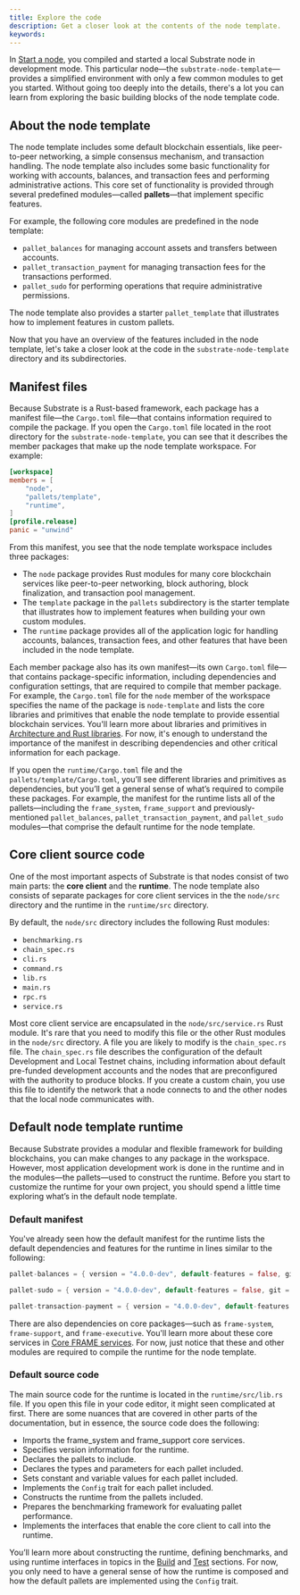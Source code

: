 ```yaml
---
title: Explore the code
description: Get a closer look at the contents of the node template.
keywords:
---
```


In [Start a node](./start-a-node.md), you compiled and started a local Substrate node in development mode.
This particular node—the `substrate-node-template`—provides a simplified environment with only a few common modules to get you started.
Without going too deeply into the details, there's a lot you can learn from exploring the basic building blocks of the node template code.

## About the node template

The node template includes some default blockchain essentials, like peer-to-peer networking, a simple consensus mechanism, and transaction handling.
The node template also includes some basic functionality for working with accounts, balances, and transaction fees and performing administrative actions.
This core set of functionality is provided through several predefined modules—called **pallets**—that implement specific features.

For example, the following core modules are predefined in the node template:

- `pallet_balances` for managing account assets and transfers between accounts.
- `pallet_transaction_payment` for managing transaction fees for the transactions performed.
- `pallet_sudo` for performing operations that require administrative permissions.

The node template also provides a starter `pallet_template` that illustrates how to implement features in custom pallets.

Now that you have an overview of the features included in the node template, let's take a closer look at the code in the `substrate-node-template` directory and its subdirectories.

## Manifest files

Because Substrate is a Rust-based framework, each package has a manifest file—the `Cargo.toml` file—that contains information required to compile the package.
If you open the `Cargo.toml` file located in the root directory for the `substrate-node-template`, you can see that it describes the member packages that make up the node template workspace.
For example:

```toml
[workspace]
members = [
    "node",
    "pallets/template",
    "runtime",
]
[profile.release]
panic = "unwind"
```

From this manifest, you see that the node template workspace includes three packages:

- The `node` package provides Rust modules for many core blockchain services like peer-to-peer networking, block authoring, block finalization, and transaction pool management.
- The `template` package in the `pallets` subdirectory is the starter template that illustrates how to implement features when building your own custom modules.
- The `runtime` package provides all of the application logic for handling accounts, balances, transaction fees, and other features that have been included in the node template.

Each member package also has its own manifest—its own `Cargo.toml` file—that contains package-specific information, including dependencies and configuration settings, that are required to compile that member package.
For example, the `Cargo.toml` file for the `node` member of the workspace specifies the name of the package is `node-template` and lists the core libraries and primitives that enable the node template to provide essential blockchain services.
You'll learn more about libraries and primitives in [Architecture and Rust libraries](../../learn/basic/architecture.md).
For now, it's enough to understand the importance of the manifest in describing dependencies and other critical information for each package.

If you open the `runtime/Cargo.toml` file and the `pallets/template/Cargo.toml`, you’ll see different libraries and primitives as dependencies, but you’ll get a general sense of what’s required to compile these packages.
For example, the manifest for the runtime lists all of the pallets—including the `frame_system`, `frame_support` and previously-mentioned `pallet_balances`, `pallet_transaction_payment`, and `pallet_sudo` modules—that comprise the default runtime for the node template.

## Core client source code

One of the most important aspects of Substrate is that nodes consist of two main parts: the **core client** and the **runtime**.
The node template also consists of separate packages for core client services in the the `node/src` directory and the runtime in the `runtime/src` directory.

By default, the `node/src` directory includes the following Rust modules:

- `benchmarking.rs`
- `chain_spec.rs`
- `cli.rs`
- `command.rs`
- `lib.rs`
- `main.rs`
- `rpc.rs`
- `service.rs`

Most core client service are encapsulated in the `node/src/service.rs` Rust module.
It's rare that you need to modify this file or the other Rust modules in the `node/src` directory.
A file you are likely to modify is the `chain_spec.rs` file.
The `chain_spec.rs` file describes the configuration of the default Development and Local Testnet chains, including information about default pre-funded development accounts and the nodes that are preconfigured with the authority to produce blocks.
If you create a custom chain, you use this file to identify the network that a node connects to and the other nodes that the local node communicates with.

## Default node template runtime

Because Substrate provides a modular and flexible framework for building blockchains, you can make changes to any package in the workspace.
However, most application development work is done in the runtime and in the modules—the pallets—used to construct the runtime.
Before you start to customize the runtime for your own project, you should spend a little time exploring what’s in the default node template.

### Default manifest

You've already seen how the default manifest for the runtime lists the default dependencies and features for the runtime in lines similar to the following:

```rust
pallet-balances = { version = "4.0.0-dev", default-features = false, git = "https://github.com/paritytech/polkadot-sdk.git", branch = "polkadot-vX.Y.Z" }

pallet-sudo = { version = "4.0.0-dev", default-features = false, git = "https://github.com/paritytech/polkadot-sdk.git", branch = "polkadot-vX.Y.Z" }

pallet-transaction-payment = { version = "4.0.0-dev", default-features = false, git = "https://github.com/paritytech/polkadot-sdk.git", branch = "polkadot-vX.Y.Z" }
```

There are also dependencies on core packages—such as `frame-system`, `frame-support`, and `frame-executive`.
You'll learn more about these core services in [Core FRAME services](/learn/runtime-development/#core-frame-services).
For now, just notice that these and other modules are required to compile the runtime for the node template.

### Default source code

The main source code for the runtime is located in the `runtime/src/lib.rs` file.
If you open this file in your code editor, it might seen complicated at first.
There are some nuances that are covered in other parts of the documentation, but in essence, the source code does the following:

- Imports the frame_system and frame_support core services.
- Specifies version information for the runtime.
- Declares the pallets to include.
- Declares the types and parameters for each pallet included.
- Sets constant and variable values for each pallet included.
- Implements the `Config` trait for each pallet included.
- Constructs the runtime from the pallets included.
- Prepares the benchmarking framework for evaluating pallet performance.
- Implements the interfaces that enable the core client to call into the runtime.

You’ll learn more about constructing the runtime, defining benchmarks, and using runtime interfaces in topics in the [Build](/build/) and [Test](/test/) sections.
For now, you only need to have a general sense of how the runtime is composed and how the default pallets are implemented using the `Config` trait.
